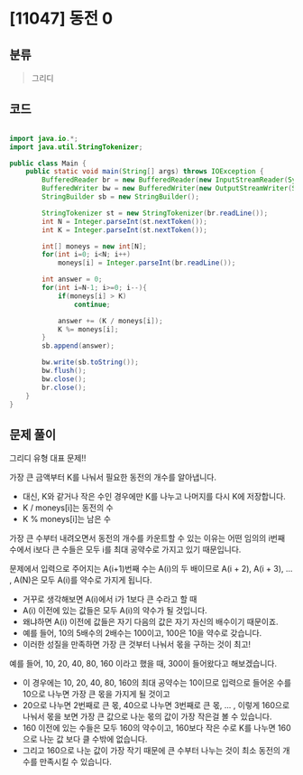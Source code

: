 # [11047] 동전 0

## 분류
> 그리디

## 코드
```java

import java.io.*;
import java.util.StringTokenizer;

public class Main {
    public static void main(String[] args) throws IOException {
        BufferedReader br = new BufferedReader(new InputStreamReader(System.in));
        BufferedWriter bw = new BufferedWriter(new OutputStreamWriter(System.out));
        StringBuilder sb = new StringBuilder();

        StringTokenizer st = new StringTokenizer(br.readLine());
        int N = Integer.parseInt(st.nextToken());
        int K = Integer.parseInt(st.nextToken());

        int[] moneys = new int[N];
        for(int i=0; i<N; i++)
            moneys[i] = Integer.parseInt(br.readLine());

        int answer = 0;
        for(int i=N-1; i>=0; i--){
            if(moneys[i] > K)
                continue;

            answer += (K / moneys[i]);
            K %= moneys[i];
        }
        sb.append(answer);

        bw.write(sb.toString());
        bw.flush();
        bw.close();
        br.close();
    }
}

```

## 문제 풀이
그리디 유형 대표 문제!!

가장 큰 금액부터 K를 나눠서 필요한 동전의 개수를 알아냅니다.
   - 대신, K와 같거나 작은 수인 경우에만 K를 나누고 나머지를 다시 K에 저장합니다.
   - K / moneys[i]는 동전의 수
   - K % moneys[i]는 남은 수

가장 큰 수부터 내려오면서 동전의 개수를 카운트할 수 있는 이유는 어떤 임의의 i번째 수에서 i보다 큰 수들은 모두 i를 최대 공약수로 가지고 있기 때문입니다.

문제에서 입력으로 주어지는 A(i+1)번째 수는 A(i)의 두 배이므로 
A(i + 2), A(i + 3), ... , A(N)은 모두 A(i)를 약수로 가지게 됩니다.
   - 거꾸로 생각해보면 A(i)에서 i가 1보다 큰 수라고 할 때
   - A(i) 이전에 있는 값들은 모두 A(i)의 약수가 될 것입니다.
   - 왜냐하면 A(i) 이전에 값들은 자기 다음의 값은 자기 자신의 배수이기 때문이죠.
   - 예를 들어, 10의 5배수의 2배수는 100이고, 100은 10을 약수로 갖습니다.
   - 이러한 성질을 만족하면 가장 큰 것부터 나눠서 몫을 구하는 것이 최고!

예를 들어, 10, 20, 40, 80, 160 이라고 했을 때, 300이 들어왔다고 해보겠습니다.
   - 이 경우에는 10, 20, 40, 80, 160의 최대 공약수는 10이므로 입력으로 들어온 수를 10으로 나누면 가장 큰 몫을 가지게 될 것이고
   - 20으로 나누면 2번째로 큰 몫, 40으로 나누면 3번째로 큰 몫, ... , 이렇게 160으로 나눠서 몫을 보면 가장 큰 값으로 나눈 몫의 값이 가장 작은걸 볼 수 있습니다.
   - 160 이전에 있는 수들은 모두 160의 약수이고, 160보다 작은 수로 K를 나누면 160으로 나눈 값 보다 클 수밖에 없습니다.
   - 그리고 160으로 나눈 값이 가장 작기 때문에 큰 수부터 나누는 것이 최소 동전의 개수를 만족시킬 수 있습니다.